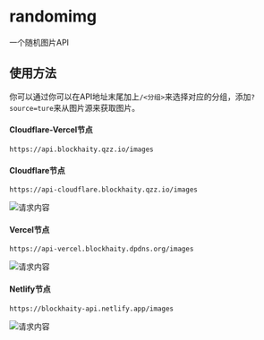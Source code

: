 # randomimg

一个随机图片API

## 使用方法

你可以通过你可以在API地址末尾加上`/<分组>`来选择对应的分组，添加`?source=ture`来从图片源来获取图片。

<!-- tabs:start -->
#### **Cloudflare-Vercel节点**

```
https://api.blockhaity.qzz.io/images
```

#### **Cloudflare节点**

```
https://api-cloudflare.blockhaity.qzz.io/images
```

![请求内容](https://api-cloudflare.blockhaity.qzz.io/images)

#### **Vercel节点**

```
https://api-vercel.blockhaity.dpdns.org/images
```

![请求内容](https://api-vercel.blockhaity.dpdns.org/images)

#### **Netlify节点**

```
https://blockhaity-api.netlify.app/images
```

![请求内容](https://blockhaity-api.netlify.app/images)

<!-- tabs:end -->